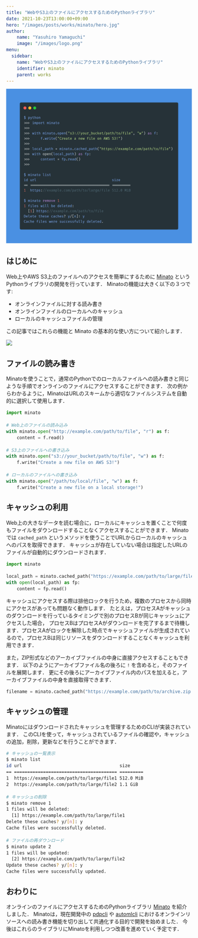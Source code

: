 ```yaml
---
title: "WebやS3上のファイルにアクセスするためのPythonライブラリ"
date: 2021-10-23T13:00:00+09:00
hero: "/images/posts/works/minato/hero.jpg"
author:
    name: "Yasuhiro Yamaguchi"
    image: "/images/logo.png"
menu:
  sidebar:
    name: "WebやS3上のファイルにアクセスするためのPythonライブラリ"
    identifier: minato
    parent: works
---
```


![usage](/images/posts/works/minato/usage.png)

## はじめに

Web上やAWS S3上のファイルへのアクセスを簡単にするために [Minato](https://github.com/altescy/minato) というPythonライブラリの開発を行っています．
Minatoの機能は大きく以下の３つです:

- オンラインファイルに対する読み書き
- オンラインファイルのローカルへのキャッシュ
- ローカルのキャッシュファイルの管理

この記事ではこれらの機能と Minato の基本的な使い方について紹介します．

<a href="https://github.com/altescy/minato"><img src="https://github-link-card.s3.ap-northeast-1.amazonaws.com/altescy/minato.png" width="460px"></a>

## ファイルの読み書き

Minatoを使うことで，通常のPythonでのローカルファイルへの読み書きと同じような手順でオンラインのファイルにアクセスすることができます．
次の例からわかるように，MinatoはURLのスキームから適切なファイルシステムを自動的に選択して使用します．

```python
import minato

# Web上のファイルの読み込み
with minato.open("http://example.com/path/to/file", "r") as f:
    content = f.read()

# S3上のファイルへの書き込み
with minato.open("s3://your_bucket/path/to/file", "w") as f:
    f.write("Create a new file on AWS S3!")

# ローカルのファイルへの書き込み
with minato.open("/path/to/local/file", "w") as f:
    f.write("Create a new file on a local storage!")
```

## キャッシュの利用

Web上の大きなデータを読む場合に，ローカルにキャッシュを置くことで何度もファイルをダウンロードすることなくアクセスすることができます．
Minatoでは `cached_path` というメソッドを使うことでURLからローカルのキャッシュへのパスを取得できます．
キャッシュが存在していない場合は指定したURLのファイルが自動的にダウンロードされます．

```python
import minato

local_path = minato.cached_path("https://example.com/path/to/large/file")
with open(local_path) as fp:
    content = fp.read()
```

キャッシュにアクセスする際は排他ロックを行うため，複数のプロセスから同時にアクセスがあっても問題なく動作します．
たとえは，プロセスAがキャッシュのダウンロードを行っているタイミングで別のプロセスBが同じキャッシュにアクセスした場合，
プロセスBはプロセスAがダウンロードを完了するまで待機します．プロセスAがロックを解除した時点でキャッシュファイルが生成されているので，プロセスBは同じリソースをダウンロードすることなくキャッシュを利用できます．

また，ZIP形式などのアーカイブファイルの中身に直接アクセスすることもできます．
以下のようにアーカイブファイル名の後ろに `!` を含めると，そのファイルを展開します．
更にその後ろにアーカイブファイル内のパスを加えると，アーカイブファイルの中身を直接取得できます．

```python
filename = minato.cached_path("https://example.com/path/to/archive.zip!inner/path/to/file.txt")
```

## キャッシュの管理

Minatoにはダウンロードされたキャッシュを管理するためのCLIが実装されています．
このCLIを使って，キャッシュされているファイルの確認や，キャッシュの追加，削除，更新などを行うことができます．

```bash
# キャッシュの一覧表示
$ minato list
id url                                     size
== ======================================= =========
1  https://example.com/path/to/large/file1 512.0 MiB
2  https://example.com/path/to/large/file2 1.1 GiB

# キャッシュの削除
$ minato remove 1
1 files will be deleted:
  [1] https://example.com/path/to/large/file1
Delete these caches? y/[n]: y
Cache files were successfully deleted.

# ファイルの再ダウンロード
$ minato update 2
1 files will be updated:
  [2] https://example.com/path/to/large/file2
Update these caches? y/[n]: y
Cache files were successfully updated.
```

## おわりに

オンラインのファイルにアクセスするためのPythonライブラリ [Minato](https://github.com/altescy/minato) を紹介しました．
Minatoは，現在開発中の [pdpcli](https://github.com/altescy/pdpcli) や [automlcli](https://github.com/altescy/automlcli) におけるオンラインリソースへの読み書き機能を切り出して共通化する目的で開発を始めました．
今後はこれらのライブラリにMinatoを利用しつつ改善を進めていく予定です．
